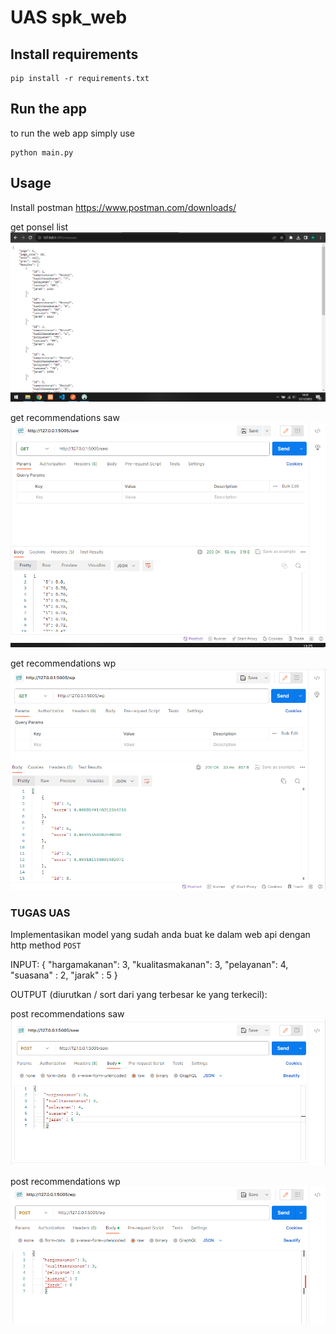 # UAS spk_web

## Install requirements

    pip install -r requirements.txt

## Run the app
to run the web app simply  use

    python main.py

## Usage
Install postman 
https://www.postman.com/downloads/

get ponsel list
<img src='img/spkweb.png' alt='restoran list'/>

get recommendations saw
<img src='img/saw.png' alt='recommendations saw'/>

get recommendations wp
<img src='img/wp.png' alt='recommendations wp'/>

### TUGAS UAS
Implementasikan model yang sudah anda buat ke dalam web api dengan http method `POST`

INPUT:
    { 
	"hargamakanan": 3,
	 "kualitasmakanan": 3, 
	 "pelayanan": 4,
     "suasana" : 2,
     "jarak" : 5
	 }

OUTPUT (diurutkan / sort dari yang terbesar ke yang terkecil):

post recommendations saw
<img src='img/postsaw.png' alt='recommendations saw'/>

post recommendations wp
<img src='img/postwp.png' alt='recommendations wp'/>